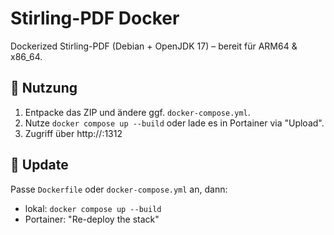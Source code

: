 # Stirling-PDF Docker

Dockerized Stirling-PDF (Debian + OpenJDK 17) – bereit für ARM64 & x86_64.

## 🧱 Nutzung

1. Entpacke das ZIP und ändere ggf. `docker-compose.yml`.
2. Nutze `docker compose up --build` oder lade es in Portainer via "Upload".
3. Zugriff über http://<host>:1312

## 🔄 Update

Passe `Dockerfile` oder `docker-compose.yml` an, dann:  
- lokal: `docker compose up --build`
- Portainer: "Re-deploy the stack"